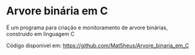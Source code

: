 # Arvore binária em C

É um programa para criação e monitoramento de arvore binárias, 
construido em linguagem C


Código disponível em:
https://github.com/Mat5heus/Arvore_binaria_em_C
